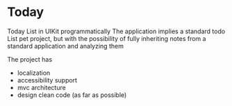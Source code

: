 # Today
Today List in UIKit programmatically
The application implies a standard todo List pet project, but with the possibility of fully inheriting notes from a standard application and analyzing them


The project has 
- localization
- accessibility support
- mvc architecture
- design clean code (as far as possible)

